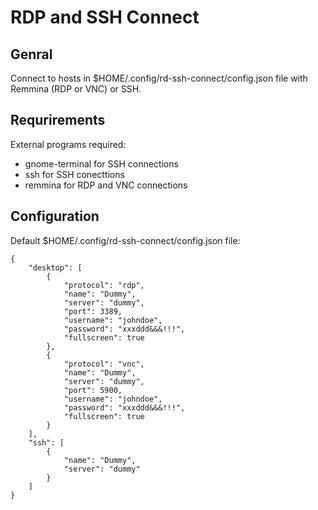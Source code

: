 # RDP and SSH Connect

## Genral

Connect to hosts in $HOME/.config/rd-ssh-connect/config.json file with Remmina (RDP or VNC) or SSH.

## Requrirements

External programs required:

- gnome-terminal for SSH connections
- ssh for SSH conecttions
- remmina for RDP and VNC connections

## Configuration

Default $HOME/.config/rd-ssh-connect/config.json file:

    {
        "desktop": [
            {
                "protocol": "rdp",
                "name": "Dummy",
                "server": "dummy",
                "port": 3389,
                "username": "johndoe",
                "password": "xxxddd&&&!!!",
                "fullscreen": true
            },
            {
                "protocol": "vnc",
                "name": "Dummy",
                "server": "dummy",
                "port": 5900,
                "username": "johndoe",
                "password": "xxxddd&&&!!!",
                "fullscreen": true
            }
        ],
        "ssh": [
            {
                "name": "Dummy",
                "server": "dummy"
            }
        ]
    }
